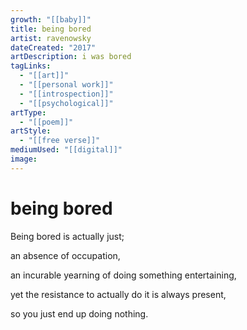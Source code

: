 ```yaml
---
growth: "[[baby]]"
title: being bored
artist: ravenowsky
dateCreated: "2017"
artDescription: i was bored
tagLinks:
  - "[[art]]"
  - "[[personal work]]"
  - "[[introspection]]"
  - "[[psychological]]"
artType:
  - "[[poem]]"
artStyle:
  - "[[free verse]]"
mediumUsed: "[[digital]]"
image:
---
```

# being bored

Being bored is actually just;

an absence of occupation,

an incurable yearning of doing something entertaining,

yet the resistance to actually do it is always present,

so you just end up doing nothing.
